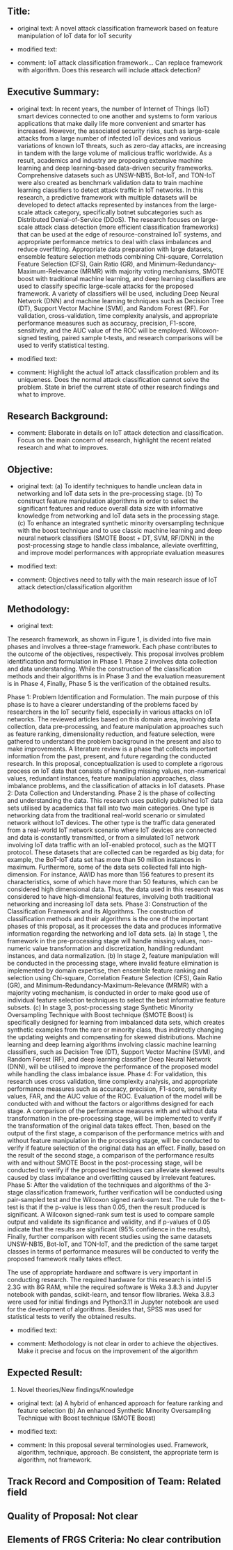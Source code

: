 ## Title: 
- original text: A novel attack classification framework based on feature manipulation of IoT data for IoT security
- modified text:

- comment: IoT attack classification framework... Can replace framework with algorithm. Does this research will include attack detection?

## Executive Summary:
- original text: In recent years, the number of Internet of Things (IoT) smart devices connected to one another and systems to form various applications that make daily life more convenient and smarter has increased. However, the associated security risks, such as large-scale attacks from a large number of infected IoT devices and various variations of known IoT threats, such as zero-day attacks, are increasing in tandem with the large volume of malicious traffic worldwide. As a result, academics and industry are proposing extensive machine learning and deep learning-based data-driven security frameworks. Comprehensive datasets such as UNSW-NB15, Bot-IoT, and TON-IoT were also created as benchmark validation data to train machine learning classifiers to detect attack traffic in IoT networks. In this research, a predictive framework with multiple datasets will be developed to detect attacks represented by instances from the large-scale attack category, specifically botnet subcategories such as Distributed Denial-of-Service (DDoS). The research focuses on large-scale attack class detection (more efficient classification frameworks) that can be used at the edge of resource-constrained IoT systems, and appropriate performance metrics to deal with class imbalances and reduce overfitting. Appropriate data preparation with large datasets, ensemble feature selection methods combining Chi-square, Correlation Feature Selection (CFS), Gain Ratio (GR), and Minimum-Redundancy-Maximum-Relevance (MRMR) with majority voting mechanisms, SMOTE boost with traditional machine learning, and deep learning classifiers are used to classify specific large-scale attacks for the proposed framework. A variety of classifiers will be used, including Deep Neural Network (DNN) and machine learning techniques such as Decision Tree (DT), Support Vector Machine (SVM), and Random Forest (RF). For validation, cross-validation, time complexity analysis, and appropriate performance measures such as accuracy, precision, F1-score, sensitivity, and the AUC value of the ROC will be employed. Wilcoxon-signed testing, paired sample t-tests, and research comparisons will be used to verify statistical testing.

- modified text:

- comment: Highlight the actual IoT attack classification problem and its uniqueness. Does the normal attack classification cannot solve the problem. State in brief the current state of other research findings and what to improve.

## Research Background: 

- comment: Elaborate in details on IoT attack detection and classification. Focus on the main concern of research, highlight the recent related research and what to improves.

## Objective: 
- original text: 
(a)	To identify techniques to handle unclean data in networking and IoT data sets in the pre-processing stage.
(b)	To construct feature manipulation algorithms in order to select the significant features and reduce overall data size with informative knowledge from networking and IoT data sets in the processing stage.
(c)	To enhance an integrated synthetic minority oversampling technique with the boost technique and to use classic machine learning and deep neural network classifiers (SMOTE Boost + DT, SVM, RF/DNN) in the post-processing stage to handle class imbalance, alleviate overfitting, and improve model performances with appropriate evaluation measures 

- modified text:

- comment: Objectives need to tally with the main research issue of IoT attack detection/classification algorithm

## Methodology:
- original text:

The research framework, as shown in Figure 1, is divided into five main phases and involves a three-stage framework. Each phase contributes to the outcome of the objectives, respectively. This proposal involves problem identification and formulation in Phase 1. Phase 2 involves data collection and data understanding. While the construction of the classification methods and their algorithms is in Phase 3 and the evaluation measurement is in Phase 4, Finally, Phase 5 is the verification of the obtained results. 

Phase 1: Problem Identification and Formulation. The main purpose of this phase is to have a clearer understanding of the problems faced by researchers in the IoT security field, especially in various attacks on IoT networks. The reviewed articles based on this domain area, involving data collection, data pre-processing, and feature manipulation approaches such as feature ranking, dimensionality reduction, and feature selection, were gathered to understand the problem background in the present and also to make improvements. A literature review is a phase that collects important information from the past, present, and future regarding the conducted research. In this proposal, conceptualization is used to complete a rigorous process on IoT data that consists of handling missing values, non-numerical values, redundant instances, feature manipulation approaches, class imbalance problems, and the classification of attacks in IoT datasets.
Phase 2: Data Collection and Understanding. Phase 2 is the phase of collecting and understanding the data. This research uses publicly published IoT data sets utilised by academics that fall into two main categories. One type is networking data from the traditional real-world scenario or simulated network without IoT devices. The other type is the traffic data generated from a real-world IoT network scenario where IoT devices are connected and data is constantly transmitted, or from a simulated IoT network involving IoT data traffic with an IoT-enabled protocol, such as the MQTT protocol. These datasets that are collected can be regarded as big data; for example, the BoT-IoT data set has more than 50 million instances in maximum. Furthermore, some of the data sets collected fall into high-dimension. For instance, AWID has more than 156 features to present its characteristics, some of which have more than 50 features, which can be considered high dimensional data. Thus, the data used in this research was considered to have high-dimensional features, involving both traditional networking and increasing IoT data sets.
Phase 3: Construction of the Classification Framework and its Algorithms. The construction of classification methods and their algorithms is the one of the important phases of this proposal, as it processes the data and produces informative information regarding the networking and IoT data sets.
(a)	In stage 1, the framework in the pre-processing stage will handle missing values, non-numeric value transformation and discretization, handling redundant instances, and data normalization.
(b)	In stage 2, feature manipulation will be conducted in the processing stage, where invalid feature elimination is implemented by domain expertise, then ensemble feature ranking and selection using Chi-square, Correlation Feature Selection (CFS), Gain Ratio (GR), and Minimum-Redundancy-Maximum-Relevance (MRMR) with a majority voting mechanism, is conducted in order to make good use of individual feature selection techniques to select the best informative feature subsets.
(c)	In stage 3, post-processing stage Synthetic Minority Oversampling Technique with Boost technique (SMOTE Boost) is specifically designed for learning from imbalanced data sets, which creates synthetic examples from the rare or minority class, thus indirectly changing the updating weights and compensating for skewed distributions. Machine learning and deep learning algorithms involving classic machine learning classifiers, such as Decision Tree (DT), Support Vector Machine (SVM), and Random Forest (RF), and deep learning classifier Deep Neural Network (DNN), will be utilised to improve the performance of the proposed model while handling the class imbalance issue.
Phase 4: For validation, this research uses cross validation, time complexity analysis, and appropriate performance measures such as accuracy, precision, F1-score, sensitivity values, FAR, and the AUC value of the ROC. Evaluation of the model will be conducted with and without the factors or algorithms designed for each stage. A comparison of the performance measures with and without data transformation in the pre-processing stage, will be implemented to verify if the transformation of the original data takes effect. Then, based on the output of the first stage, a comparison of the performance metrics with and without feature manipulation in the processing stage, will be conducted to verify if feature selection of the original data has an effect. Finally, based on the result of the second stage, a comparison of the performance results with and without SMOTE Boost in the post-processing stage, will be conducted to verify if the proposed techniques can alleviate skewed results caused by class imbalance and overfitting caused by irrelevant features.
Phase 5: After the validation of the techniques and algorithms of the 3-stage classification framework, further verification will be conducted using pair-sampled test and the Wilcoxon signed rank-sum test. The rule for the t-test is that if the p-value is less than 0.05, then the result produced is significant. A Wilcoxon signed-rank sum test is used to compare sample output and validate its significance and validity, and if p-values of 0.05 indicate that the results are significant (95% confidence in the results), Finally, further comparison with recent studies using the same datasets UNSW-NB15, Bot-IoT, and TON-IoT, and the prediction of the same target classes in terms of performance measures will be conducted to verify the proposed framework really takes effect.

The use of appropriate hardware and software is very important in conducting research. The required hardware for this research is intel i5 2.3G with 8G RAM, while the required software is Weka 3.8.3 and Jupyter notebook with pandas, scikit-learn, and tensor flow libraries. Weka 3.8.3 were used for initial findings and Python3.11 in Jupyter notebook are used for the development of algorithms. Besides that, SPSS was used for statistical tests to verify the obtained results.

- modified text:

- comment: Methodology is not clear in order to achieve the objectives. Make it precise and focus on the improvement of the algorithm

## Expected Result: 
1. Novel theories/New findings/Knowledge
- original text: (a)	A hybrid of enhanced approach for feature ranking and feature selection
(b)	An enhanced Synthetic Minority Oversampling Technique with Boost technique (SMOTE Boost) 

- modified text:

- comment: In this proposal several terminologies used. Framework, algorithm, technique, approach. Be consistent, the appropriate term is algorithm, not framework.

## Track Record and Composition of Team: Related field

## Quality of Proposal: Not clear

## Elements of FRGS Criteria: No clear contribution
